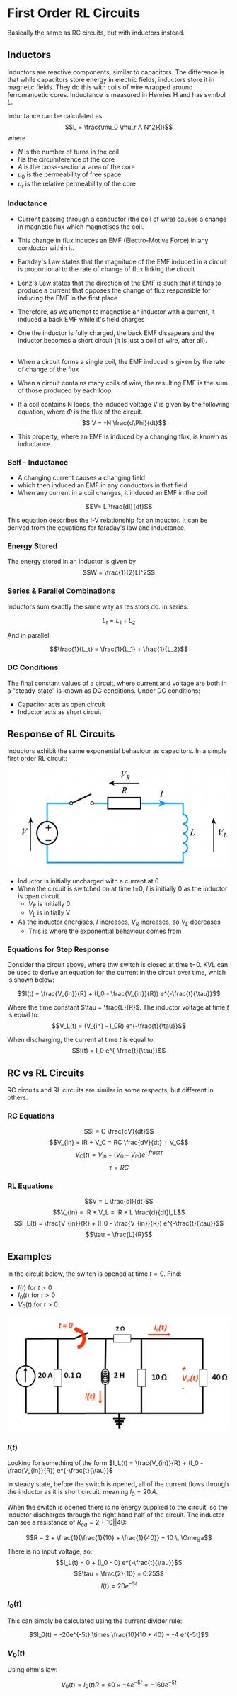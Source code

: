# First Order RL Circuits

Basically the same as RC circuits, but with inductors instead.

## Inductors

Inductors are reactive components, similar to capacitors. The difference is that while capacitors store energy in electric fields, inductors store it in magnetic fields. They do this with coils of wire wrapped around ferromangetic cores. Inductance is measured in Henries H and has symbol $L$.

Inductance can be calculated as
$$L = \frac{\mu_0 \mu_r A N^2}{l}$$
where

- $N$ is the number of turns in the coil
- $l$ is the circumference of the core
- $A$ is the cross-sectional area of the core
- $\mu_0$ is the permeability of free space
- $\mu_r$ is the relative permeability of the core

### Inductance

- Current passing through a conductor (the coil of wire) causes a change in magnetic flux which magnetises the coil.
- This change in flux induces an EMF (Electro-Motive Force) in any conductor within it.
- Faraday's Law states that the magnitude of the EMF induced in a circuit is proportional to the rate of change of flux linking the circuit
- Lenz's Law states that the direction of the EMF is such that it tends to produce a current that opposes the change of flux responsible for inducing the EMF in the first place
- Therefore, as we attempt to magnetise an inductor with a current, it induced a back EMF while it's field charges
- One the inductor is fully charged, the back EMF dissapears and the inductor becomes a short circuit (it is just a coil of wire, after all).
  <br><br>
- When a circuit forms a single coil, the EMF induced is given by the rate of change of the flux
- When a circuit contains many coils of wire, the resulting EMF is the sum of those produced by each loop
- If a coil contains N loops, the induced voltage $V$ is given by the following equation, where $\Phi$ is the flux of the circuit.
  $$ V = -N \frac{d\Phi}{dt}$$

- This property, where an EMF is induced by a changing flux, is known as inductance.

### Self - Inductance

- A changing current causes a changing field
- which then induced an EMF in any conductors in that field
- When any current in a coil changes, it induced an EMF in the coil

$$V= L \frac{dI}{dt}$$

This equation describes the I-V relationship for an inductor. It can be derived from the equations for faraday's law and inductance.

### Energy Stored

The energy stored in an inductor is given by
$$W = \frac{1}{2}LI^2$$

### Series & Parallel Combinations

Inductors sum exactly the same way as resistors do. In series:

$$L_t = L_1 + L_2$$

And in parallel:

$$\frac{1}{L_t} = \frac{1}{L_1} + \frac{1}{L_2}$$

### DC Conditions

The final constant values of a circuit, where current and voltage are both in a "steady-state" is known as DC conditions. Under DC conditions:

- Capacitor acts as open circuit
- Inductor acts as short circuit

## Response of RL Circuits

Inductors exhibit the same exponential behaviour as capacitors. In a simple first order RL circuit:

![](./img/rl.png)

- Inductor is initially uncharged with a current at 0
- When the circuit is switched on at time t=0, $I$ is initially 0 as the inductor is open circuit.
  - $V_R$ is initially 0
  - $V_L$ is initially V
- As the inductor energises, $I$ increases, $V_R$ increases, so $V_L$ decreases
  - This is where the exponential behaviour comes from

### Equations for Step Response

Consider the circuit above, where thw switch is closed at time t=0. KVL can be used to derive an equation for the current in the circuit over time, which is shown below:

$$I(t) = \frac{V_{in}}{R} + (I_0 - \frac{V_{in}}{R}) e^{-\frac{t}{\tau}}$$

Where the time constant $\tau = \frac{L}{R}$. The inductor voltage at time $t$ is equal to:
$$V_L(t) = (V_{in} - I_0R) e^{-\frac{t}{\tau}}$$

When discharging, the current at time $t$ is equal to:
$$I(t) = I_0 e^{-\frac{t}{\tau}}$$

## RC vs RL Circuits

RC circuits and RL circuits are similar in some respects, but different in others.

### RC Equations

$$I = C \frac{dV}{dt}$$
$$V_{in} = IR + V_C = RC \frac{dV}{dt} + V_C$$
$$V_C(t) = V_{in} + (V_0 - V_{in})e^{-frac{t}{\tau}}$$
$$\tau = RC$$

### RL Equations

$$V = L \frac{dI}{dt}$$
$$V_{in} = IR + V_L = IR + L \frac{d}{dt}I_L$$
$$I_L(t) = \frac{V_{in}}{R} + (I_0 - \frac{V_{in}}{R}) e^{-\frac{t}{\tau}}$$
$$\tau = \frac{L}{R}$$

## Examples

In the circuit below, the switch is opened at time $t=0$. Find:

- $I(t)$ for $t > 0$
- $I_0(t)$ for $t > 0$
- $V_0(t)$ for $t > 0$

![](./img/rl-ex-1.png)

### $I(t)$

Looking for something of the form $I_L(t) = \frac{V_{in}}{R} + (I_0 - \frac{V_{in}}{R}) e^{-\frac{t}{\tau}}$

In steady state, before the switch is opened, all of the current flows through the inductor as it is short circuit, meaning $I_0 = 20 \, A$.

When the switch is opened there is no energy supplied to the circuit, so the inductor discharges through the right hand half of the circuit. The inductor can see a resistance of $R_{eq} = 2 + 10 || 40$:

$$R = 2 + \frac{1}{\frac{1}{10} + \frac{1}{40}} = 10 \, \Omega$$

There is no input voltage, so:
$$I_L(t) = 0 + (I_0 - 0) e^{-\frac{t}{\tau}}$$
$$\tau = \frac{2}{10} = 0.25$$
$$I(t) = 20 e^{-5t}$$

### $I_0(t)$

This can simply be calculated using the current divider rule:

$$I_0(t) = -20e^{-5t} \times \frac{10}{10 + 40} = -4 e^{-5t}$$

### $V_0(t)$

Using ohm's law:

$$V_0(t) = I_0(t)R = 40 \times -4 e^{-5t} = -160 e^{-5t} $$
